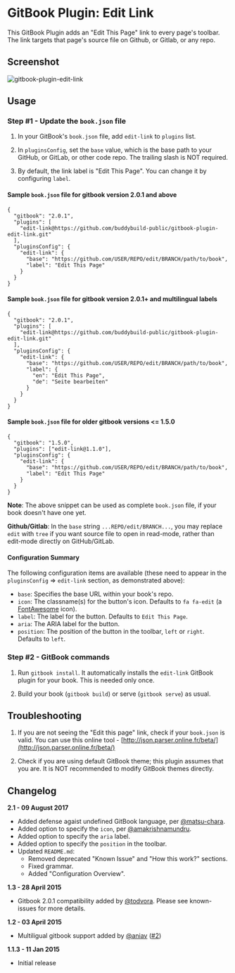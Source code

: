 GitBook Plugin: Edit Link
=========================

This GitBook Plugin adds an "Edit This Page" link to every page's
toolbar. The link targets that page's source file on Github, or Gitlab,
or any repo.

## Screenshot

![gitbook-plugin-edit-link](https://cloud.githubusercontent.com/assets/4115/5695161/f5b79002-99b8-11e4-821a-d2af6c729348.png)

## Usage

### Step #1 - Update the `book.json` file

1. In your GitBook's `book.json` file, add `edit-link` to `plugins` list.

2. In `pluginsConfig`, set the `base` value, which is the base path to your
   GitHub, or GitLab, or other code repo. The trailing slash is NOT required.

3. By default, the link label is "Edit This Page". You can change it by
   configuring `label`.

#### Sample `book.json` file for gitbook version 2.0.1 and above

```
{
  "gitbook": "2.0.1",
  "plugins": [
    "edit-link@https://github.com/buddybuild-public/gitbook-plugin-edit-link.git"
  ],
  "pluginsConfig": {
    "edit-link": {
      "base": "https://github.com/USER/REPO/edit/BRANCH/path/to/book",
      "label": "Edit This Page"
    }
  }
}
```

#### Sample `book.json` file for gitbook version 2.0.1+ and multilingual labels

```
{
  "gitbook": "2.0.1",
  "plugins": [
    "edit-link@https://github.com/buddybuild-public/gitbook-plugin-edit-link.git"
  ],
  "pluginsConfig": {
    "edit-link": {
      "base": "https://github.com/USER/REPO/edit/BRANCH/path/to/book",
      "label": {
        "en": "Edit This Page",
        "de": "Seite bearbeiten"
      }
    }
  }
}
```

#### Sample `book.json` file for older gitbook versions <= 1.5.0

```
{
  "gitbook": "1.5.0",
  "plugins": ["edit-link@1.1.0"],
  "pluginsConfig": {
    "edit-link": {
      "base": "https://github.com/USER/REPO/edit/BRANCH/path/to/book",
      "label": "Edit This Page"
    }
  }
}
```

**Note**: The above snippet can be used as complete `book.json` file, if
your book doesn't have one yet.

**Github/Gitlab**: In the `base` string `...REPO/edit/BRANCH...`, you
may replace `edit` with `tree` if you want source file to open in
read-mode, rather than edit-mode directly on GitHub/GitLab.

#### Configuration Summary

The following configuration items are available (these need to appear in
the `pluginsConfig` => `edit-link` section, as demonstrated above):

- `base`:     Specifies the base URL within your book's repo.
- `icon`:     The classname(s) for the button's icon. Defaults to
              `fa fa-edit` (a [FontAwesome](http://fontawesome.io/icons/)
              icon).
- `label`:    The label for the button. Defaults to `Edit This Page`.
- `aria`:     The ARIA label for the button.
- `position`: The position of the button in the toolbar, `left` or
              `right`. Defaults to `left`.

### Step #2 - GitBook commands

1. Run `gitbook install`. It automatically installs the `edit-link`
   GitBook plugin for your book. This is needed only once.

2. Build your book (`gitbook build`) or serve (`gitbook serve`) as usual.


## Troubleshooting

1. If you are not seeing the "Edit this page" link, check if your
   `book.json` is valid. You can use this online tool -
   [http://json.parser.online.fr/beta/](http://json.parser.online.fr/beta/)

2. Check if you are using default GitBook theme; this plugin assumes
   that you are. It is NOT recommended to modify GitBook themes
   directly.


## Changelog

**2.1 - 09 August 2017**

- Added defense agaist undefined GitBook language, per
  [@matsu-chara](https://github.com/matsu-chara/gitbook-plugin-edit-link/commit/5ebbd9f0b813df974c881753c56b81d529476699).
- Added option to specify the `icon`, per
  [@amakrishnamundru](https://github.com/ramakrishnamundru/gitbook-plugin-edit-link/commit/46c29089afc70db65aba6c07c7302a1c341f3560).
- Added option to specify the `aria` label.
- Added option to specify the `position` in the toolbar.
- Updated `README.md`:
  - Removed deprecated "Known Issue" and "How this work?" sections.
  - Fixed grammar.
  - Added "Configuration Overview".

**1.3 - 28 April 2015**

- Gitbook 2.0.1 compatibility added by [@todvora](https://github.com/rtCamp/gitbook-plugin-edit-link/pull/4). Please see known-issues for more details.

**1.2 - 03 April 2015**

- Multiligual gitbook support added by [@aniav](https://github.com/aniav) ([#2](https://github.com/rtCamp/gitbook-plugin-edit-link/pull/2))

**1.1.3 - 11 Jan 2015**

- Initial release
